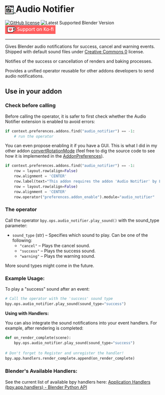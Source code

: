 <h1 tabindex="-1" class="heading-element" dir="auto">
    <a target="_blank" rel="noopener noreferrer" href="Prez/icon.jpg">
        <img src="Prez/icon.png" alt="icon" style="height: 1em; vertical-align: middle;">
    </a>
    Audio Notifier
</h1>

[![GitHub license](https://img.shields.io/github/license/L0Lock/AudioNotifier?style=for-the-badge)](https://github.com/L0Lock/AudioNotifier/blob/master/LICENSE) ![Latest Supported Blender Version](https://img.shields.io/badge/Blender-v4.3.0-orange?style=for-the-badge&logo=blender) [![ko-fi](Prez/SupportOnKofi.jpg)](https://ko-fi.com/lauloque)

-----

Gives Blender audio notifications for success, cancel and warning events. Shipped with default sound files under [Creative Commons 0](http://creativecommons.org/publicdomain/zero/1.0/ "Go to the full license text") license.

Notifies of the success or cancellation of renders and baking processes.

Provides a unified operator reusable for other addons developers to send audio notifications.

## Use in your addon

### Check before calling

Before calling the operator, it is safer to first check whether  the Audio Notifier extension is enabled to avoid errors:

```python
if context.preferences.addons.find("audio_notifier") == -1:
    # run the operator
```

You can even propose enabling it if you have a GUI. This is what I did in my other addon [convertRotationMode](https://github.com/L0Lock/convertRotationMode/tree/main?tab=readme-ov-file#not-so-simple-method) (feel free to dig the source code to see how it is implemented in the [AddonPreferences](https://github.com/L0Lock/convertRotationMode/blob/main/convert_Rotation_Mode/preferences.py)).

```python
if context.preferences.addons.find("audio_notifier") == -1:
    row = layout.row(align=False)
    row.alignment = 'CENTER'
    row.label(text="This addon requires the addon 'Audio Notifier' by Loïc \"Lauloque\" Dautry.", icon="ERROR")
    row = layout.row(align=False)
    row.alignment = 'CENTER'
    row.operator("preferences.addon_enable").module="audio_notifier"
```

### The operator

Call the operator `bpy.ops.audio_notifier.play_sound()` with the sound_type parameter:

- `sound_type` (str) – Specifies which sound to play. Can be one of the following:
  - `"cancel"` – Plays the cancel sound.
  - `"success"` – Plays the success sound.
  - `"warning"` – Plays the warning sound.

More sound types might come in the future.

### **Example Usage:**

To play a "success" sound after an event:

```python
# Call the operator with the 'success' sound type
bpy.ops.audio_notifier.play_sound(sound_type="success")
```

**Using with Handlers:**

You can also integrate the sound notifications into your event handlers. For example,  after rendering is completed:

```python
def on_render_complete(scene):
    bpy.ops.audio_notifier.play_sound(sound_type="success")

# Don't forget to Register and unregister the handler!
bpy.app.handlers.render_complete.append(on_render_complete)
```

### **Blender's Available Handlers:**

See the current list of available bpy handlers here: [Application Handlers (bpy.app.handlers) - Blender Python API](https://docs.blender.org/api/current/bpy.app.handlers.html)

